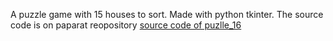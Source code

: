 A puzzle game with 15 houses to sort. Made with python tkinter. The source code is on paparat reopository
[source code of puzlle_16](https://github.com/mohammadpmf/paparat/blob/main/main/7_tkinter/s89_puzzle_16.py)

